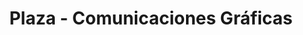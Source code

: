 ---
title: "Plaza - Comunicaciones Gráficas"
url: /monte-grande/plaza-comunicaciones-graficas/
shop: Kopieren
---